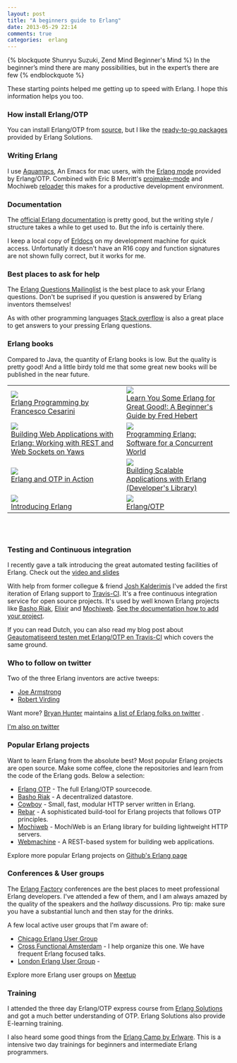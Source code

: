 ```yaml
---
layout: post
title: "A beginners guide to Erlang"
date: 2013-05-29 22:14
comments: true
categories:  erlang
---
```


{% blockquote Shunryu Suzuki, Zend Mind Beginner's Mind %}
In the beginner’s mind there are many possibilities, but in the expert’s there are few
{% endblockquote %}

These starting points helped me getting up to speed with Erlang. I hope this information helps you too.

### How install Erlang/OTP

You can install Erlang/OTP from [source](http://www.erlang.org/download.html), but I like the [ready-to-go packages](https://www.erlang-solutions.com/downloads/download-erlang-otp) provided by Erlang Solutions. 

### Writing Erlang

I use [Aquamacs](http://aquamacs.org/), An Emacs for mac users, with the [Erlang mode](http://www.erlang.org/doc/apps/tools/erlang_mode_chapter.html) provided by Erlang/OTP.  Combined with Eric B Merritt's [projmake-mode](https://github.com/ericbmerritt/projmake-mode) and Mochiweb [reloader](https://github.com/oinksoft/reloader) this makes for a productive development environment.

### Documentation

The [official Erlang documentation](http://www.erlang.org/doc/) is pretty good, but the writing style / structure takes a while to get used to. But the info is certainly there.

I keep a local copy of [Erldocs](http://erldocs.com/) on my development machine for quick access. Unfortunatly it doesn't have an R16 copy and function signatures are not shown fully correct, but it works for me.

### Best places to ask for help

The [Erlang Questions Mailinglist](http://erlang.org/mailman/listinfo/erlang-questions) is the best place to ask your Erlang questions. Don't be suprised if you question is answered by Erlang inventors themselves!

As with other programming languages [Stack overflow](http://stackoverflow.com/questions/tagged/erlang) is also a great place to get answers to your pressing Erlang questions.


### Erlang books

Compared to Java, the quantity of Erlang books is low. But the quality is pretty good! And a little birdy told me that some great new books will be published in the near future.

<table>
            <tr>
                <td>
                    <a href="http://www.amazon.com/gp/product/0596518188/ref=as_li_ss_il?ie=UTF8&camp=1789&creative=390957&creativeASIN=0596518188&linkCode=as2&tag=dotnettaxi-20"><img border="0" src="http://ws.assoc-amazon.com/widgets/q?_encoding=UTF8&ASIN=0596518188&Format=_SL160_&ID=AsinImage&MarketPlace=US&ServiceVersion=20070822&WS=1&tag=dotnettaxi-20" ></a><img src="http://www.assoc-amazon.com/e/ir?t=dotnettaxi-20&l=as2&o=1&a=0596518188" width="1" height="1" border="0" alt="" style="border:none !important; margin:0px !important;" />
                    <br />
                    <a href="http://www.amazon.com/gp/product/0596518188/ref=as_li_ss_tl?ie=UTF8&camp=1789&creative=390957&creativeASIN=0596518188&linkCode=as2&tag=dotnettaxi-20">Erlang Programming by Francesco Cesarini</a><img src="http://www.assoc-amazon.com/e/ir?t=dotnettaxi-20&l=as2&o=1&a=0596518188" width="1" height="1" border="0" alt="" style="border:none !important; margin:0px !important;" />
                </td>
                <td>
                    <a href="http://www.amazon.com/gp/product/1593274351/ref=as_li_ss_il?ie=UTF8&camp=1789&creative=390957&creativeASIN=1593274351&linkCode=as2&tag=dotnettaxi-20"><img border="0" src="http://ws.assoc-amazon.com/widgets/q?_encoding=UTF8&ASIN=1593274351&Format=_SL110_&ID=AsinImage&MarketPlace=US&ServiceVersion=20070822&WS=1&tag=dotnettaxi-20" ></a><img src="http://www.assoc-amazon.com/e/ir?t=dotnettaxi-20&l=as2&o=1&a=1593274351" width="1" height="1" border="0" alt="" style="border:none !important; margin:0px !important;" />
                    <br />
                    <a href="http://www.amazon.com/gp/product/1593274351/ref=as_li_ss_tl?ie=UTF8&camp=1789&creative=390957&creativeASIN=1593274351&linkCode=as2&tag=dotnettaxi-20">Learn You Some Erlang for Great Good!: A Beginner's Guide by Fred Hebert</a><img src="http://www.assoc-amazon.com/e/ir?t=dotnettaxi-20&l=as2&o=1&a=1593274351" width="1" height="1" border="0" alt="" style="border:none !important; margin:0px !important;" />
                </td>
            </tr>
            <tr>
                <td>
                    <a href="http://www.amazon.com/gp/product/1449309968/ref=as_li_ss_il?ie=UTF8&camp=1789&creative=390957&creativeASIN=1449309968&linkCode=as2&tag=dotnettaxi-20"><img border="0" src="http://ws.assoc-amazon.com/widgets/q?_encoding=UTF8&ASIN=1449309968&Format=_SL160_&ID=AsinImage&MarketPlace=US&ServiceVersion=20070822&WS=1&tag=dotnettaxi-20" ></a><img src="http://www.assoc-amazon.com/e/ir?t=dotnettaxi-20&l=as2&o=1&a=1449309968" width="1" height="1" border="0" alt="" style="border:none !important; margin:0px !important;" />
                    <br />
                    <a href="http://www.amazon.com/gp/product/1449309968/ref=as_li_ss_tl?ie=UTF8&camp=1789&creative=390957&creativeASIN=1449309968&linkCode=as2&tag=dotnettaxi-20">Building Web Applications with Erlang: Working with REST and Web Sockets on Yaws</a><img src="http://www.assoc-amazon.com/e/ir?t=dotnettaxi-20&l=as2&o=1&a=1449309968" width="1" height="1" border="0" alt="" style="border:none !important; margin:0px !important;" />
                </td>
                <td>
                    <a href="http://www.amazon.com/gp/product/193435600X/ref=as_li_ss_il?ie=UTF8&camp=1789&creative=390957&creativeASIN=193435600X&linkCode=as2&tag=dotnettaxi-20"><img border="0" src="http://ws.assoc-amazon.com/widgets/q?_encoding=UTF8&ASIN=193435600X&Format=_SL160_&ID=AsinImage&MarketPlace=US&ServiceVersion=20070822&WS=1&tag=dotnettaxi-20" ></a><img src="http://www.assoc-amazon.com/e/ir?t=dotnettaxi-20&l=as2&o=1&a=193435600X" width="1" height="1" border="0" alt="" style="border:none !important; margin:0px !important;" />
                    <br />
                    <a href="http://www.amazon.com/gp/product/193435600X/ref=as_li_ss_tl?ie=UTF8&camp=1789&creative=390957&creativeASIN=193435600X&linkCode=as2&tag=dotnettaxi-20">Programming Erlang: Software for a Concurrent World</a><img src="http://www.assoc-amazon.com/e/ir?t=dotnettaxi-20&l=as2&o=1&a=193435600X" width="1" height="1" border="0" alt="" style="border:none !important; margin:0px !important;" />
                </td>
            </tr>
            <tr>
                <td>
                    <a href="http://www.amazon.com/gp/product/1933988789/ref=as_li_ss_il?ie=UTF8&camp=1789&creative=390957&creativeASIN=1933988789&linkCode=as2&tag=dotnettaxi-20"><img border="0" src="http://ws.assoc-amazon.com/widgets/q?_encoding=UTF8&ASIN=1933988789&Format=_SL160_&ID=AsinImage&MarketPlace=US&ServiceVersion=20070822&WS=1&tag=dotnettaxi-20" ></a><img src="http://www.assoc-amazon.com/e/ir?t=dotnettaxi-20&l=as2&o=1&a=1933988789" width="1" height="1" border="0" alt="" style="border:none !important; margin:0px !important;" />
                    <br />
                    <a href="http://www.amazon.com/gp/product/1933988789/ref=as_li_ss_tl?ie=UTF8&camp=1789&creative=390957&creativeASIN=1933988789&linkCode=as2&tag=dotnettaxi-20">Erlang and OTP in Action</a><img src="http://www.assoc-amazon.com/e/ir?t=dotnettaxi-20&l=as2&o=1&a=1933988789" width="1" height="1" border="0" alt="" style="border:none !important; margin:0px !important;" />
                </td>
                <td>
                    <a href="http://www.amazon.com/gp/product/0321636465/ref=as_li_ss_il?ie=UTF8&camp=1789&creative=390957&creativeASIN=0321636465&linkCode=as2&tag=dotnettaxi-20"><img border="0" src="http://ws.assoc-amazon.com/widgets/q?_encoding=UTF8&ASIN=0321636465&Format=_SL160_&ID=AsinImage&MarketPlace=US&ServiceVersion=20070822&WS=1&tag=dotnettaxi-20" ></a><img src="http://www.assoc-amazon.com/e/ir?t=dotnettaxi-20&l=as2&o=1&a=0321636465" width="1" height="1" border="0" alt="" style="border:none !important; margin:0px !important;" />
                    <br />
                    <a href="http://www.amazon.com/gp/product/0321636465/ref=as_li_ss_tl?ie=UTF8&camp=1789&creative=390957&creativeASIN=0321636465&linkCode=as2&tag=dotnettaxi-20">Building Scalable Applications with Erlang (Developer's Library)</a><img src="http://www.assoc-amazon.com/e/ir?t=dotnettaxi-20&l=as2&o=1&a=0321636465" width="1" height="1" border="0" alt="" style="border:none !important; margin:0px !important;" />
                </td>
            </tr>
            <tr>
                <td>
                    <a href="http://www.amazon.com/gp/product/1449331769/ref=as_li_ss_il?ie=UTF8&camp=1789&creative=390957&creativeASIN=1449331769&linkCode=as2&tag=dotnettaxi-20"><img border="0" src="http://ws.assoc-amazon.com/widgets/q?_encoding=UTF8&ASIN=1449331769&Format=_SL160_&ID=AsinImage&MarketPlace=US&ServiceVersion=20070822&WS=1&tag=dotnettaxi-20" ></a><img src="http://www.assoc-amazon.com/e/ir?t=dotnettaxi-20&l=as2&o=1&a=1449331769" width="1" height="1" border="0" alt="" style="border:none !important; margin:0px !important;" />
                    <br />
                    <a href="http://www.amazon.com/gp/product/1449331769/ref=as_li_ss_tl?ie=UTF8&camp=1789&creative=390957&creativeASIN=1449331769&linkCode=as2&tag=dotnettaxi-20">Introducing Erlang</a><img src="http://www.assoc-amazon.com/e/ir?t=dotnettaxi-20&l=as2&o=1&a=1449331769" width="1" height="1" border="0" alt="" style="border:none !important; margin:0px !important;" />
                </td>
                <td>
                    <a href="http://www.amazon.com/gp/product/3941841459/ref=as_li_ss_il?ie=UTF8&camp=1789&creative=390957&creativeASIN=3941841459&linkCode=as2&tag=dotnettaxi-20"><img border="0" src="http://ws.assoc-amazon.com/widgets/q?_encoding=UTF8&ASIN=3941841459&Format=_SL160_&ID=AsinImage&MarketPlace=US&ServiceVersion=20070822&WS=1&tag=dotnettaxi-20" ></a><img src="http://www.assoc-amazon.com/e/ir?t=dotnettaxi-20&l=as2&o=1&a=3941841459" width="1" height="1" border="0" alt="" style="border:none !important; margin:0px !important;" />
                    <br />
                    <a href="http://www.amazon.com/gp/product/3941841459/ref=as_li_ss_tl?ie=UTF8&camp=1789&creative=390957&creativeASIN=3941841459&linkCode=as2&tag=dotnettaxi-20">Erlang/OTP</a><img src="http://www.assoc-amazon.com/e/ir?t=dotnettaxi-20&l=as2&o=1&a=3941841459" width="1" height="1" border="0" alt="" style="border:none !important; margin:0px !important;" />
                </td>
            </tr>
</table>
<br /><br />

### Testing and Continuous integration

I recently gave a talk introducing the great automated testing facilities of Erlang. Check out the [video and slides](/blog/2013/04/25/erlang-testing/)

With help from former collegue & friend [Josh Kalderimis](https://twitter.com/j2h) I've added the first iteration of Erlang support to [Travis-CI](https://travis-ci.org/). It's a free continuous integration service for open source projects. It's used by well known Erlang projects like [Basho Riak](http://basho.com/riak/), [Elixir](http://elixir-lang.org/) and [Mochiweb](https://github.com/mochi/mochiweb).
[See the documentation how to add your project](http://about.travis-ci.org/docs/user/languages/erlang/). 

If you can read Dutch, you can also read my blog post about [Geautomatiseerd testen met Erlang/OTP en Travis-CI](blog/2013/04/25/geautomatiseerd-testen-met-erlang/) which covers the same ground.

### Who to follow on twitter

Two of the three Erlang inventors are active tweeps:

- [Joe Armstrong](https://twitter.com/joeerl)
- [Robert Virding](https://twitter.com/rvirding)

Want more?  [Bryan Hunter](https://twitter.com/bryan_hunter) maintains [a list of Erlang folks on twitter](https://twitter.com/bryan_hunter/erlang/members) . 

[I'm also on twitter](https://twitter.com/wardbekker)

### Popular Erlang projects

Want to learn Erlang from the absolute best? Most popular Erlang projects are open source. Make some coffee, clone the repositories and learn from the code of the Erlang gods. Below a selection:

- [Erlang OTP](https://github.com/erlang/otp) - The full Erlang/OTP sourcecode.
- [Basho Riak](https://github.com/basho/riak) - A decentralized datastore.
- [Cowboy](https://github.com/extend/cowboy) - Small, fast, modular HTTP server written in Erlang.
- [Rebar](https://github.com/rebar/rebar) - A sophisticated build-tool for Erlang projects that follows OTP principles.
- [Mochiweb](https://github.com/mochi/mochiweb) - MochiWeb is an Erlang library for building lightweight HTTP servers.
- [Webmachine](https://github.com/basho/webmachine) - A REST-based system for building web applications.

Explore more popular Erlang projects on [Github's Erlang page](https://github.com/languages/Erlang)

### Conferences & User groups

The [Erlang Factory](http://www.erlang-factory.com/) conferences are the best places to meet professional Erlang developers. I've attended a few of them, and I am always amazed by the quality of the speakers and the *hallway* discussions. Pro tip: make sure you have a substantial lunch and then stay for the drinks.

A few local active user groups that I'm aware of:

- [Chicago Erlang User Group](http://www.meetup.com/ErlangChicago/)
- [Cross Functional Amsterdam](http://www.meetup.com/funadam/) - I help organize this one. We have frequent Erlang focused talks.
- [London Erlang User Group](http://www.meetup.com/erlangusergroup/) - 

Explore more Erlang user groups on [Meetup](http://www.meetup.com/find/?offset=0&psize=64&currentpage=1&allMeetups=true&categories=&keywords=erlang&radius=Infinity&userFreeform=&mcId=&mcName=&lat=52.083298&lon=4.300003&sort=default)

### Training

I attended the three day Erlang/OTP express course from [Erlang Solutions](https://www.erlang-solutions.com/services/training) and got a much better understanding of OTP. Erlang Solutions also provide E-learning training.

I also heard some good things from the [Erlang Camp by Erlware](http://erlangcamp.com/). This is a intensive two day trainings for beginners and intermediate Erlang programmers.
